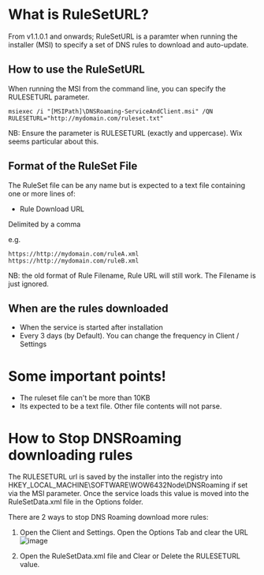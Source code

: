 # What is RuleSetURL?

From v1.1.0.1 and onwards; RuleSetURL is a paramter when running the installer (MSI) to specify a set of DNS rules to download and auto-update.

## How to use the RuleSetURL

When running the MSI from the command line, you can specify the RULESETURL parameter.
```
msiexec /i "[MSIPath]\DNSRoaming-ServiceAndClient.msi" /QN RULESETURL="http://mydomain.com/ruleset.txt"
```

NB: Ensure the parameter is RULESETURL (exactly and uppercase). Wix seems particular about this.

## Format of the RuleSet File

The RuleSet file can be any name but is expected to a text file containing one or more lines of:
- Rule Download URL

Delimited by a comma

e.g.
```
https://http://mydomain.com/ruleA.xml
https://http://mydomain.com/ruleB.xml
```

NB: the old format of Rule Filename, Rule URL will still work. The Filename is just ignored.

## When are the rules downloaded

- When the service is started after installation
- Every 3 days (by Default). You can change the frequency in Client / Settings

# Some important points!

- The ruleset file can't be more than 10KB
- Its expected to be a text file. Other file contents will not parse.

# How to Stop DNSRoaming downloading rules

The RULESETURL url is saved by the installer into the registry into HKEY_LOCAL_MACHINE\SOFTWARE\WOW6432Node\DNSRoaming if set via the MSI parameter.
Once the service loads this value is moved into the RuleSetData.xml file in the Options folder.

There are 2 ways to stop DNS Roaming download more rules:
1. Open the Client and Settings. Open the Options Tab and clear the URL
![image](https://user-images.githubusercontent.com/15990355/145539656-a999966e-f4cb-4992-b2da-d48470e53744.png)

2. Open the RuleSetData.xml file and Clear or Delete the RULESETURL value.
